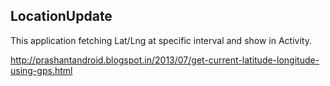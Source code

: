LocationUpdate
----------------------------------------------------
This application fetching Lat/Lng at specific interval and show in Activity.

http://prashantandroid.blogspot.in/2013/07/get-current-latitude-longitude-using-gps.html
